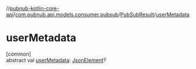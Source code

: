 //[pubnub-kotlin-core-api](../../../index.md)/[com.pubnub.api.models.consumer.pubsub](../index.md)/[PubSubResult](index.md)/[userMetadata](user-metadata.md)

# userMetadata

[common]\
abstract val [userMetadata](user-metadata.md): [JsonElement](../../com.pubnub.api/-json-element/index.md)?
